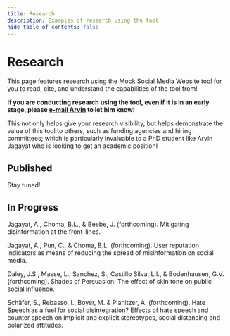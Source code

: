 ```yaml
---
title: Research
description: Examples of research using the tool
hide_table_of_contents: false
---
```


# Research

This page features research using the Mock Social Media Website tool for you to read, cite, and understand the capabilities of the tool from!

**If you are conducting research using the tool, even if it is in an early stage, please [e-mail Arvin](mailto:arvin.jagayat@ryerson.ca) to let him know!**

This not only helps give your research visibility, but helps demonstrate the value of this tool to others, such as funding agencies and hiring committees; which is particularly invaluable to a PhD student like Arvin Jagayat who is looking to get an academic position!

## Published

Stay tuned!

## In Progress

Jagayat, A., Choma, B.L., & Beebe, J. (forthcoming). Mitigating disinformation at the front-lines.

Jagayat, A., Pun, C., & Choma, B.L. (forthcoming). User reputation indicators as means of reducing the spread of misinformation on social media.

Daley, J.S., Masse, L., Sanchez, S., Castillo Silva, L.I., & Bodenhausen, G.V. (forthcoming). Shades of Persuasion: The effect of skin tone on public social influence.

Schäfer, S., Rebasso, I., Boyer, M. & Planitzer, A. (forthcoming). Hate Speech as a fuel for social disintegration? Effects of hate speech and counter speech on implicit and explicit stereotypes, social distancing and polarized attitudes. 